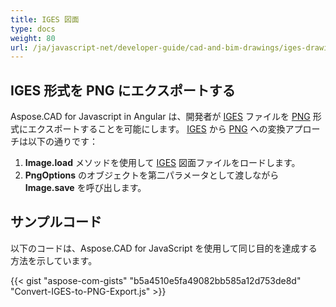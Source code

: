 ```yaml
---
title: IGES 図面
type: docs
weight: 80
url: /ja/javascript-net/developer-guide/cad-and-bim-drawings/iges-drawings/
---
```


## **IGES 形式を PNG にエクスポートする**

Aspose.CAD for Javascript in Angular は、開発者が [IGES](https://docs.fileformat.com/cad/iges/) ファイルを [PNG](https://docs.fileformat.com/image/png/) 形式にエクスポートすることを可能にします。
[IGES](https://docs.fileformat.com/cad/iges/) から [PNG](https://docs.fileformat.com/image/png/) への変換アプローチは以下の通りです：

1. **Image.load** メソッドを使用して [IGES](https://docs.fileformat.com/cad/iges/) 図面ファイルをロードします。
1. **PngOptions** のオブジェクトを第二パラメータとして渡しながら **Image.save** を呼び出します。

## サンプルコード

以下のコードは、Aspose.CAD for JavaScript を使用して同じ目的を達成する方法を示しています。

{{< gist "aspose-com-gists" "b5a4510e5fa49082bb585a12d753de8d" "Convert-IGES-to-PNG-Export.js" >}}
